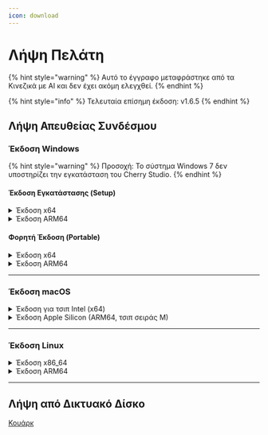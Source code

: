 ```yaml
---
icon: download
---
```

# Λήψη Πελάτη


{% hint style="warning" %}
Αυτό το έγγραφο μεταφράστηκε από τα Κινεζικά με AI και δεν έχει ακόμη ελεγχθεί.
{% endhint %}




{% hint style="info" %}
Τελευταία επίσημη έκδοση: v1.6.5
{% endhint %}

## Λήψη Απευθείας Συνδέσμου

### Έκδοση Windows

{% hint style="warning" %}
Προσοχή: Το σύστημα Windows 7 δεν υποστηρίζει την εγκατάσταση του Cherry Studio.
{% endhint %}

#### Έκδοση Εγκατάστασης (Setup)

<details>

<summary>Έκδοση x64</summary>

Κύρια γραμμή:

【[Επίσημος Ιστότοπος Cherry Studio](https://cherry-ai.com/download)】 【[GitHub](https://github.com/CherryHQ/cherry-studio/releases/download/v1.6.0-rc.2/Cherry-Studio-1.6.5-rc.2-x64-setup.exe)】

Εναλλακτικές γραμμές:

【[Γραμμή 1](https://download-cf.ocoolai.com/https://github.com/CherryHQ/cherry-studio/releases/download/v1.6.0-rc.2/Cherry-Studio-1.6.5-rc.2-x64-setup.exe)】 【[Γραμμή 2](https://download.ocoolai.com/https://github.com/CherryHQ/cherry-studio/releases/download/v1.6.0-rc.2/Cherry-Studio-1.6.5-rc.2-x64-setup.exe)】 【[Γραμμή 3](https://download.ocoolai.online/https://github.com/CherryHQ/cherry-studio/releases/download/v1.6.0-rc.2/Cherry-Studio-1.6.5-rc.2-x64-setup.exe)】

</details>

<details>

<summary>Έκδοση ARM64</summary>

Κύρια γραμμή:

【[Επίσημος Ιστότοπος Cherry Studio](https://cherry-ai.com/download)】 【[GitHub](https://github.com/CherryHQ/cherry-studio/releases/download/v1.6.0-rc.2/Cherry-Studio-1.6.5-rc.2-arm64-setup.exe)】

Εναλλακτικές γραμμές:

【[Γραμμή 1](https://download-cf.ocoolai.com/https://github.com/CherryHQ/cherry-studio/releases/download/v1.6.0-rc.2/Cherry-Studio-1.6.5-rc.2-arm64-setup.exe)】 【[Γραμμή 2](https://download.ocoolai.com/https://github.com/CherryHQ/cherry-studio/releases/download/v1.6.0-rc.2/Cherry-Studio-1.6.5-rc.2-arm64-setup.exe)】 【[Γραμμή 3](https://download.ocoolai.online/https://github.com/CherryHQ/cherry-studio/releases/download/v1.6.0-rc.2/Cherry-Studio-1.6.5-rc.2-arm64-setup.exe)】

</details>

#### Φορητή Έκδοση (Portable)

<details>

<summary>Έκδοση x64</summary>

Κύρια γραμμή:

【[Επίσημος Ιστότοπος Cherry Studio](https://cherry-ai.com/download)】 【[GitHub](https://github.com/CherryHQ/cherry-studio/releases/download/v1.6.0-rc.2/Cherry-Studio-1.6.5-rc.2-x64-portable.exe)】

Εναλλακτικές γραμμές:

【[Γραμμή 1](https://download-cf.ocoolai.com/https://github.com/CherryHQ/cherry-studio/releases/download/v1.6.0-rc.2/Cherry-Studio-1.6.5-rc.2-x64-portable.exe)】 【[Γραμμή 2](https://download.ocoolai.com/https://github.com/CherryHQ/cherry-studio/releases/download/v1.6.0-rc.2/Cherry-Studio-1.6.5-rc.2-x64-portable.exe)】 【[Γραμμή 3](https://download.ocoolai.online/https://github.com/CherryHQ/cherry-studio/releases/download/v1.6.0-rc.2/Cherry-Studio-1.6.5-rc.2-x64-portable.exe)】

</details>

<details>

<summary>Έκδοση ARM64</summary>

Κύρια γραμμή:

【[Επίσημος Ιστότοπος Cherry Studio](https://cherry-ai.com/download)】 【[GitHub](https://github.com/CherryHQ/cherry-studio/releases/download/v1.6.0-rc.2/Cherry-Studio-1.6.5-rc.2-arm64-portable.exe)】

Εναλλακτικές γραμμές:

【[Γραμμή 1](https://download-cf.ocoolai.com/https://github.com/CherryHQ/cherry-studio/releases/download/v1.6.0-rc.2/Cherry-Studio-1.6.5-rc.2-arm64-portable.exe)】 【[Γραμμή 2](https://download.ocoolai.com/https://github.com/CherryHQ/cherry-studio/releases/download/v1.6.0-rc.2/Cherry-Studio-1.6.5-rc.2-arm64-portable.exe)】 【[Γραμμή 3](https://download.ocoolai.online/https://github.com/CherryHQ/cherry-studio/releases/download/v1.6.0-rc.2/Cherry-Studio-1.6.5-rc.2-arm64-portable.exe)】

</details>

***

### Έκδοση macOS

<details>

<summary>Έκδοση για τσιπ Intel (x64)</summary>

Κύρια γραμμή:

【[Επίσημος Ιστότοπος Cherry Studio](https://cherry-ai.com/download)】 【[GitHub](https://github.com/CherryHQ/cherry-studio/releases/download/v1.6.0-rc.2/Cherry-Studio-1.6.5-rc.2-x64.dmg)】

Εναλλακτικές γραμμές:

【[Γραμμή 1](https://download-cf.ocoolai.com/https://github.com/CherryHQ/cherry-studio/releases/download/v1.6.0-rc.2/Cherry-Studio-1.6.5-rc.2.dmg)】 【[Γραμμή 2](https://download.ocoolai.com/https://github.com/CherryHQ/cherry-studio/releases/download/v1.6.0-rc.2/Cherry-Studio-1.6.5-rc.2-x64.dmg)】 【[Γραμμή 3](https://download.ocoolai.online/https://github.com/CherryHQ/cherry-studio/releases/download/v1.6.0-rc.2/Cherry-Studio-1.6.5-rc.2-x64.dmg)】

</details>

<details>

<summary>Έκδοση Apple Silicon (ARM64, τσιπ σειράς M)</summary>

Κύρια γραμμή:

【[Επίσημος Ιστότοπος Cherry Studio](https://cherry-ai.com/download)】 【[GitHub](https://github.com/CherryHQ/cherry-studio/releases/download/v1.6.0-rc.2/Cherry-Studio-1.6.5-rc.2-arm64.dmg)】

Εναλλακτικές γραμμές:

【[Γραμμή 1](https://download-cf.ocoolai.com/https://github.com/CherryHQ/cherry-studio/releases/download/v1.6.0-rc.2/Cherry-Studio-1.6.5-rc.2-arm64.dmg)】 【[Γραμμή 2](https://download.ocoolai.com/https://github.com/CherryHQ/cherry-studio/releases/download/v1.6.0-rc.2/Cherry-Studio-1.6.5-rc.2-arm64.dmg)】 【[Γραμμή 3](https://download.ocoolai.online/https://github.com/CherryHQ/cherry-studio/releases/download/v1.6.0-rc.2/Cherry-Studio-1.6.5-rc.2-arm64.dmg)】

</details>

***

### Έκδοση Linux

<details>

<summary>Έκδοση x86_64</summary>

Κύρια γραμμή:

【[Επίσημος Ιστότοπος Cherry Studio](https://cherry-ai.com/download)】 【[GitHub](https://github.com/CherryHQ/cherry-studio/releases/download/v1.6.0-rc.2/Cherry-Studio-1.6.5-rc.2-x86_64.AppImage)】

Εναλλακτικές γραμμές:

【[Γραμμή 1](https://download-cf.ocoolai.com/https://github.com/CherryHQ/cherry-studio/releases/download/v1.6.0-rc.2/Cherry-Studio-1.6.5-rc.2-x86_64.AppImage)】 【[Γραμμή 2](https://download.ocoolai.com/https://github.com/CherryHQ/cherry-studio/releases/download/v1.6.0-rc.2/Cherry-Studio-1.6.5-rc.2-x86_64.AppImage)】 【[Γραμμή 3](https://download.ocoolai.online/https://github.com/CherryHQ/cherry-studio/releases/download/v1.6.0-rc.2/Cherry-Studio-1.6.5-rc.2-x86_64.AppImage)】

</details>

<details>

<summary>Έκδοση ARM64</summary>

Κύρια γραμμή:

【[Επίσημος Ιστότοπος Cherry Studio](https://cherry-ai.com/download)】 【[GitHub](https://github.com/CherryHQ/cherry-studio/releases/download/v1.6.0-rc.2/Cherry-Studio-1.6.5-rc.2-arm64.AppImage)】

Εναλλακτικές γραμμές:

【[Γραμμή 1](https://download-cf.ocoolai.com/https://github.com/CherryHQ/cherry-studio/releases/download/v1.6.0-rc.2/Cherry-Studio-1.6.5-rc.2-arm64.AppImage)】 【[Γραμμή 2](https://download.ocoolai.com/https://github.com/CherryHQ/cherry-studio/releases/download/v1.6.0-rc.2/Cherry-Studio-1.6.5-rc.2-arm64.AppImage)】 【[Γραμμή 3](https://download.ocoolai.online/https://github.com/CherryHQ/cherry-studio/releases/download/v1.6.0-rc.2/Cherry-Studio-1.6.5-rc.2-arm64-AppImage)】

</details>

***

## Λήψη από Δικτυακό Δίσκο

[Κουάρκ](https://pan.quark.cn/s/4044324d0ecd#/list/share)
